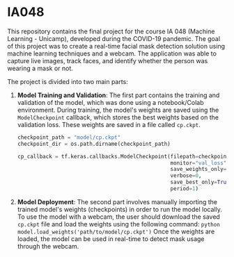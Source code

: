 # IA048

This repository contains the final project for the course IA 048 (Machine Learning - Unicamp), developed during the COVID-19 pandemic. The goal of this project was to create a real-time facial mask detection solution using machine learning techniques and a webcam. The application was able to capture live images, track faces, and identify whether the person was wearing a mask or not.

The project is divided into two main parts:
1. **Model Training and Validation**: The first part contains the training and validation of the model, which was done using a notebook/Colab environment. During training, the model's weights are saved using the `ModelCheckpoint` callback, which stores the best weights based on the validation loss. These weights are saved in a file called `cp.ckpt`.

   ```python
   checkpoint_path = "model/cp.ckpt"
   checkpoint_dir = os.path.dirname(checkpoint_path)

   cp_callback = tf.keras.callbacks.ModelCheckpoint(filepath=checkpoint_path,
                                                    monitor="val_loss",
                                                    save_weights_only=True,
                                                    verbose=0,
                                                    save_best_only=True,
                                                    period=1)
   ```
2. **Model Deployment**: The second part involves manually importing the trained model's weights (checkpoints) in order to run the model locally. To use the model with a webcam, the user should download the saved `cp.ckpt` file and load the weights using the following command: ```python model.load_weights('path/to/model/cp.ckpt')``` Once the weights are loaded, the model can be used in real-time to detect mask usage through the webcam.
